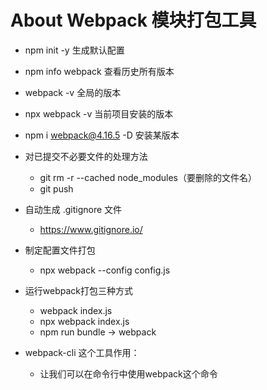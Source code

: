 # About Webpack 模块打包工具

- npm init -y 生成默认配置
- npm info webpack 查看历史所有版本
- webpack -v 全局的版本
- npx webpack -v 当前项目安装的版本
- npm i webpack@4.16.5 -D 安装某版本
- 对已提交不必要文件的处理方法
    - git rm -r --cached node_modules（要删除的文件名）
    - git push

- 自动生成 .gitignore 文件
    - https://www.gitignore.io/

- 制定配置文件打包
    - npx webpack --config config.js

- 运行webpack打包三种方式
    - webpack index.js
    - npx webpack index.js
    - npm run bundle -> webpack

- webpack-cli 这个工具作用：
    - 让我们可以在命令行中使用webpack这个命令

